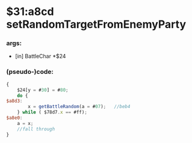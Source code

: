 ﻿
# $31:a8cd setRandomTargetFromEnemyParty



### args:
+ [in] BattleChar *$24

### (pseudo-)code:
```js
{
	$24[y = #30] = #80;
	do {
$a8d3:
		x = getBattleRandom(a = #07);	//beb4
	} while ( $78d7.x == #ff);
$a8e0:
	a = x;
	//fall through
}
```




